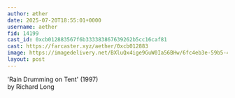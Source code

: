 ```yaml
---
author: æther
date: 2025-07-20T18:55:01+0000
username: aether
fid: 14199
cast_id: 0xcb012883567f6b333383867639262b5cc16caf81
cast: https://farcaster.xyz/aether/0xcb012883
image: https://imagedelivery.net/BXluQx4ige9GuW0Ia56BHw/6fc4eb3e-59b5-4d5b-7531-d6f71ec82000/original
layout: post
---
```

'Rain Drumming on Tent' (1997)   
by Richard Long  

<img src='https://imagedelivery.net/BXluQx4ige9GuW0Ia56BHw/6fc4eb3e-59b5-4d5b-7531-d6f71ec82000/original' alt='' referrerpolicy='no-referrer'/>